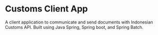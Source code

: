 # Customs Client App
A client application to communicate and send documents with Indonesian Customs API. Built using Java Spring, Spring boot, and Spring Batch.
